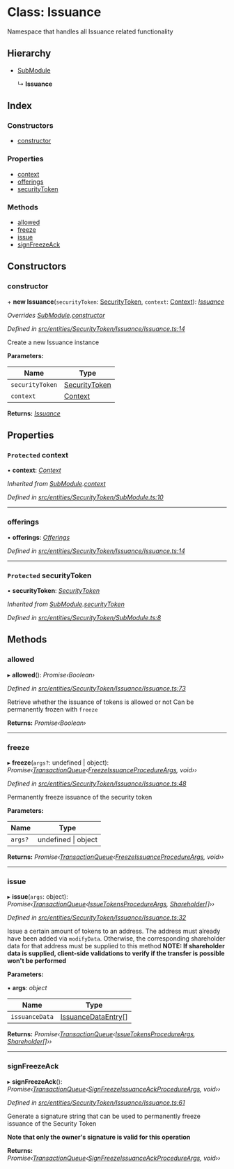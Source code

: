 # Class: Issuance

Namespace that handles all Issuance related functionality

## Hierarchy

- [SubModule](_entities_securitytoken_submodule_.submodule.md)

  ↳ **Issuance**

## Index

### Constructors

- [constructor](_entities_securitytoken_issuance_issuance_.issuance.md#constructor)

### Properties

- [context](_entities_securitytoken_issuance_issuance_.issuance.md#protected-context)
- [offerings](_entities_securitytoken_issuance_issuance_.issuance.md#offerings)
- [securityToken](_entities_securitytoken_issuance_issuance_.issuance.md#protected-securitytoken)

### Methods

- [allowed](_entities_securitytoken_issuance_issuance_.issuance.md#allowed)
- [freeze](_entities_securitytoken_issuance_issuance_.issuance.md#freeze)
- [issue](_entities_securitytoken_issuance_issuance_.issuance.md#issue)
- [signFreezeAck](_entities_securitytoken_issuance_issuance_.issuance.md#signfreezeack)

## Constructors

### constructor

\+ **new Issuance**(`securityToken`: [SecurityToken](_entities_securitytoken_securitytoken_.securitytoken.md), `context`: [Context](_context_.context.md)): _[Issuance](_entities_securitytoken_issuance_issuance_.issuance.md)_

_Overrides [SubModule](_entities_securitytoken_submodule_.submodule.md).[constructor](_entities_securitytoken_submodule_.submodule.md#constructor)_

_Defined in [src/entities/SecurityToken/Issuance/Issuance.ts:14](https://github.com/PolymathNetwork/polymath-sdk/blob/c47ae7a/src/entities/SecurityToken/Issuance/Issuance.ts#L14)_

Create a new Issuance instance

**Parameters:**

| Name            | Type                                                                     |
| --------------- | ------------------------------------------------------------------------ |
| `securityToken` | [SecurityToken](_entities_securitytoken_securitytoken_.securitytoken.md) |
| `context`       | [Context](_context_.context.md)                                          |

**Returns:** _[Issuance](_entities_securitytoken_issuance_issuance_.issuance.md)_

## Properties

### `Protected` context

• **context**: _[Context](_context_.context.md)_

_Inherited from [SubModule](_entities_securitytoken_submodule_.submodule.md).[context](_entities_securitytoken_submodule_.submodule.md#protected-context)_

_Defined in [src/entities/SecurityToken/SubModule.ts:10](https://github.com/PolymathNetwork/polymath-sdk/blob/c47ae7a/src/entities/SecurityToken/SubModule.ts#L10)_

---

### offerings

• **offerings**: _[Offerings](_entities_securitytoken_issuance_offerings_.offerings.md)_

_Defined in [src/entities/SecurityToken/Issuance/Issuance.ts:14](https://github.com/PolymathNetwork/polymath-sdk/blob/c47ae7a/src/entities/SecurityToken/Issuance/Issuance.ts#L14)_

---

### `Protected` securityToken

• **securityToken**: _[SecurityToken](_entities_securitytoken_securitytoken_.securitytoken.md)_

_Inherited from [SubModule](_entities_securitytoken_submodule_.submodule.md).[securityToken](_entities_securitytoken_submodule_.submodule.md#protected-securitytoken)_

_Defined in [src/entities/SecurityToken/SubModule.ts:8](https://github.com/PolymathNetwork/polymath-sdk/blob/c47ae7a/src/entities/SecurityToken/SubModule.ts#L8)_

## Methods

### allowed

▸ **allowed**(): _Promise‹Boolean›_

_Defined in [src/entities/SecurityToken/Issuance/Issuance.ts:73](https://github.com/PolymathNetwork/polymath-sdk/blob/c47ae7a/src/entities/SecurityToken/Issuance/Issuance.ts#L73)_

Retrieve whether the issuance of tokens is allowed or not
Can be permanently frozen with `freeze`

**Returns:** _Promise‹Boolean›_

---

### freeze

▸ **freeze**(`args?`: undefined | object): _Promise‹[TransactionQueue](_entities_transactionqueue_.transactionqueue.md)‹[FreezeIssuanceProcedureArgs](../interfaces/_types_index_.freezeissuanceprocedureargs.md), void››_

_Defined in [src/entities/SecurityToken/Issuance/Issuance.ts:48](https://github.com/PolymathNetwork/polymath-sdk/blob/c47ae7a/src/entities/SecurityToken/Issuance/Issuance.ts#L48)_

Permanently freeze issuance of the security token

**Parameters:**

| Name    | Type                    |
| ------- | ----------------------- |
| `args?` | undefined &#124; object |

**Returns:** _Promise‹[TransactionQueue](_entities_transactionqueue_.transactionqueue.md)‹[FreezeIssuanceProcedureArgs](../interfaces/_types_index_.freezeissuanceprocedureargs.md), void››_

---

### issue

▸ **issue**(`args`: object): _Promise‹[TransactionQueue](_entities_transactionqueue_.transactionqueue.md)‹[IssueTokensProcedureArgs](../interfaces/_types_index_.issuetokensprocedureargs.md), [Shareholder](_entities_shareholder_.shareholder.md)[]››_

_Defined in [src/entities/SecurityToken/Issuance/Issuance.ts:32](https://github.com/PolymathNetwork/polymath-sdk/blob/c47ae7a/src/entities/SecurityToken/Issuance/Issuance.ts#L32)_

Issue a certain amount of tokens to an address. The address must already have been added via `modifyData`. Otherwise,
the corresponding shareholder data for that address must be supplied to this method
**NOTE: If shareholder data is supplied, client-side validations to verify if the transfer is possible won't be performed**

**Parameters:**

▪ **args**: _object_

| Name           | Type                                                                    |
| -------------- | ----------------------------------------------------------------------- |
| `issuanceData` | [IssuanceDataEntry](../interfaces/_types_index_.issuancedataentry.md)[] |

**Returns:** _Promise‹[TransactionQueue](_entities_transactionqueue_.transactionqueue.md)‹[IssueTokensProcedureArgs](../interfaces/_types_index_.issuetokensprocedureargs.md), [Shareholder](_entities_shareholder_.shareholder.md)[]››_

---

### signFreezeAck

▸ **signFreezeAck**(): _Promise‹[TransactionQueue](_entities_transactionqueue_.transactionqueue.md)‹[SignFreezeIssuanceAckProcedureArgs](../interfaces/_types_index_.signfreezeissuanceackprocedureargs.md), void››_

_Defined in [src/entities/SecurityToken/Issuance/Issuance.ts:61](https://github.com/PolymathNetwork/polymath-sdk/blob/c47ae7a/src/entities/SecurityToken/Issuance/Issuance.ts#L61)_

Generate a signature string that can be used to permanently freeze issuance of the Security Token

**Note that only the owner's signature is valid for this operation**

**Returns:** _Promise‹[TransactionQueue](_entities_transactionqueue_.transactionqueue.md)‹[SignFreezeIssuanceAckProcedureArgs](../interfaces/_types_index_.signfreezeissuanceackprocedureargs.md), void››_
